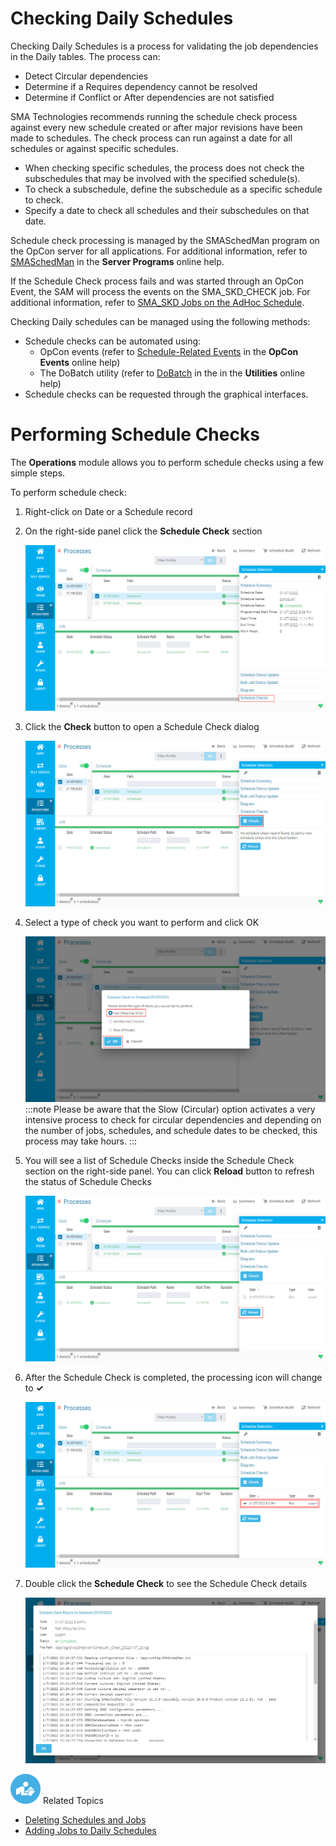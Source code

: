 # Checking Daily Schedules

Checking Daily Schedules is a process for validating the job dependencies in the Daily tables. The process can:

- Detect Circular dependencies
- Determine if a Requires dependency cannot be resolved
- Determine if Conflict or After dependencies are not satisfied

SMA Technologies recommends running the schedule check process against every new schedule created or after major revisions have been made to schedules. The check process can run against a date for all schedules or against specific schedules.

- When checking specific schedules, the process does not check the subschedules that may be involved with the specified schedule(s).
- To check a subschedule, define the subschedule as a specific schedule to check.
- Specify a date to check all schedules and their subschedules on that date.

Schedule check processing is managed by the SMASchedMan program on the OpCon server for all applications. For additional information, refer to [SMASchedMan](../server-programs/request-router.md#smasched) in the **Server Programs** online help.

If the Schedule Check process fails and was started through an OpCon Event, the SAM will process the events on the SMA_SKD_CHECK job. For additional information, refer to [SMA_SKD Jobs on the AdHoc Schedule](../objects/schedules.md#adhoc-schedule).

Checking Daily schedules can be managed using the following methods:

- Schedule checks can be automated using:
  - OpCon events (refer to [Schedule-Related Events](../events/types.md#schedule) in the **OpCon Events** online help)
  - The DoBatch utility (refer to [DoBatch](../utilities/Command-line-Utilities/DoBatch.md) in the in the **Utilities** online help)
- Schedule checks can be requested through the graphical interfaces.

# Performing Schedule Checks

The **Operations** module allows you to perform schedule checks using a few simple steps.

To perform schedule check:

1. Right-click on Date or a Schedule record

2. On the right-side panel click the **Schedule Check** section

   ![Schedule Checks section](../Resources/Images/SM/Performing-Schedule-Checks1.png "Schedule Checks section")


3. Click the **Check** button to open a Schedule Check dialog

   ![Schedule Check button](../Resources/Images/SM/Performing-Schedule-Checks2.png "Schedule Check button")

4. Select a type of check you want to perform and click OK

   ![Schedule Check dialog](../Resources/Images/SM/Performing-Schedule-Checks3.png "Schedule Check dialog")
:::note
Please be aware that the Slow (Circular) option activates a very intensive process to check for circular dependencies and depending on the number of jobs, schedules, and schedule dates to be checked, this process may take hours.
:::


5. You will see a list of Schedule Checks inside the Schedule Check section on the right-side panel. You can click **Reload** button to refresh the status of Schedule Checks

   ![Reload Schedule Checks button](../Resources/Images/SM/Performing-Schedule-Checks4.png "Reload Schedule Checks button")


6. After the Schedule Check is completed, the processing icon will change to **✓**

   ![Schedule Checks results list](../Resources/Images/SM/Performing-Schedule-Checks5.png "Schedule Checks results list")


7. Double click the **Schedule Check** to see the Schedule Check details

   ![Schedule Check result details](../Resources/Images/SM/Performing-Schedule-Checks6.png "Schedule Check result details")


![White "person reading" icon on blue circular background](../Resources/Images/moreinfo-icon(48x48).png "More Info icon")
Related Topics

- [Deleting Schedules and Jobs](Deleting-Schedules-and-Jobs.md)
- [Adding Jobs to Daily Schedules](Adding-Jobs-to-Daily-Schedules.md)